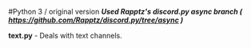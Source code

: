 #Python 3 / original version
***Used Rapptz's discord.py async branch ( https://github.com/Rapptz/discord.py/tree/async )***

**text.py** - Deals with text channels.